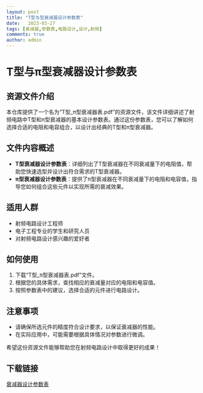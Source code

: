 ```yaml
---
layout: post
title: "T型与型衰减器设计参数表"
date:   2023-03-27
tags: [衰减器,参数表,电路设计,设计,射频]
comments: true
author: admin
---
```

# T型与π型衰减器设计参数表

## 资源文件介绍

本仓库提供了一个名为“T型_π型衰减器表.pdf”的资源文件，该文件详细讲述了射频电路中T型和π型衰减器的基本设计参数表。通过这份参数表，您可以了解如何选择合适的电阻和电容组合，以设计出经典的T型和π型衰减器。

## 文件内容概述

- **T型衰减器设计参数表**：详细列出了T型衰减器在不同衰减量下的电阻值，帮助您快速选型并设计出符合需求的T型衰减器。
- **π型衰减器设计参数表**：提供了π型衰减器在不同衰减量下的电阻和电容值，指导您如何组合这些元件以实现所需的衰减效果。

## 适用人群

- 射频电路设计工程师
- 电子工程专业的学生和研究人员
- 对射频电路设计感兴趣的爱好者

## 如何使用

1. 下载“T型_π型衰减器表.pdf”文件。
2. 根据您的具体需求，查找相应的衰减量对应的电阻和电容值。
3. 按照参数表中的建议，选择合适的元件进行电路设计。

## 注意事项

- 请确保所选元件的精度符合设计要求，以保证衰减器的性能。
- 在实际应用中，可能需要根据具体情况对参数进行微调。

希望这份资源文件能够帮助您在射频电路设计中取得更好的成果！

## 下载链接

[衰减器设计参数表](https://pan.quark.cn/s/957eb1e27f04)